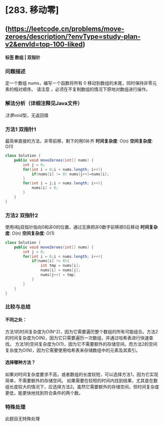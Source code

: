 # [283. 移动零] 
## (https://leetcode.cn/problems/move-zeroes/description/?envType=study-plan-v2&envId=top-100-liked)

#### **标签** 数组 |  双指针


### 问题描述
定一个数组 nums，编写一个函数将所有 0 移动到数组的末尾，同时保持非零元素的相对顺序。
请注意 ，必须在不复制数组的情况下原地对数组进行操作。


### 解法分析（详细注释见Java文件）
*注意*void型，无返回值
### 方法1 双指针1

最简单直接的方法，非零前移，剩下的用0补齐
**时间复杂度**: O(n)
**空间复杂度**: O(1)
```java
class Solution {
    public void moveZeroes(int[] nums) {
        int j = 0;
        for(int i = 0;i < nums.length; i++){
            if(nums[i] != 0) nums[j++]=nums[i];
        }
        for(int i = j;i < nums.length; i++){
            nums[i] = 0;
        }
    }
}
```

### 方法2 双指针2

使用i和j双指针指向0和非0的位置，通过互换把非0数字前移把0后移动
**时间复杂度**: O(n)
**空间复杂度**: O(1)
```java
class Solution {
    public void moveZeroes(int[] nums) {
        int j = 0;
        for(int i = 0;i < nums.length; i++){
            if(nums[i] != 0){
                int tmp = nums[i];
				nums[i] = nums[j];
				nums[j++] = tmp;
            }
        }
    }
}
```


### 比较与总结
#### 不同之处：
方法1的时间复杂度为O(N^2)，因为它需要遍历整个数组的所有可能组合。方法2的时间复杂度为O(N)，因为它只需要遍历一次数组，并通过哈希表进行快速查找。
方法1的空间复杂度为O(1)，因为它不需要额外的存储空间。而方法2的空间复杂度为O(N)，因为它需要使用哈希表来存储数组中的元素及其索引。
#### 选择哪种方法？
如果对时间复杂度要求不高，或者数组的长度较短，可以选择方法1，因为它实现简单，不需要额外的存储空间。
如果需要在较短的时间内找到结果，尤其是在数组长度较大的情况下，应选择方法2。虽然它需要额外的存储空间，但时间复杂度更低，能更快地找到符合条件的两个数。


### 特殊处理
此题目无特殊处理
